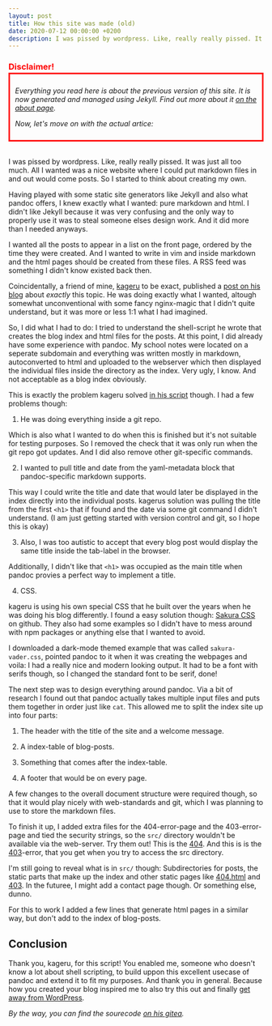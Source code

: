 ```yaml
---
layout: post
title: How this site was made (old)
date: 2020-07-12 00:00:00 +0200
description: I was pissed by wordpress. Like, really really pissed. It was just all too much. All I wanted was a nice website where I could put markdown files in and out would come posts. So I started to think about creating my own.
---
```



<h3 style="color: red; margin-bottom: 2px;"> Disclaimer! </h3>
<div style="border: 3px solid red; font-style: italic; padding: 10px;">
<p>
Everything you read here is about the previous version of this site.
It is now generated and managed using Jekyll.
Find out more about it <a href="{{ "/about.html" | absolute_url }}">on the about page</a>.
</p>

Now, let's move on with the actual artice:
</div>
<br>

I was pissed by wordpress.
Like, really really pissed.
It was just all too much.
All I wanted was a nice website where I could put markdown files in and out would come posts.
So I started to think about creating my own.

Having played with some static site generators like Jekyll and also what pandoc offers, I knew exactly what I wanted: pure markdown and html.
I didn't like Jekyll because it was very confusing and the only way to properly use it was to steal someone elses design work.
And it did more than I needed anyways.

I wanted all the posts to appear in a list on the front page, ordered by the time they were created.
And I wanted to write in vim and inside markdown and the html pages should be created from these files.
A RSS feed was something I didn't know existed back then. 

Coincidentally, a friend of mine, [kageru](https://blog.kageru.moe) to be exact, published a [post on his blog](https://blog.kageru.moe/content/lesscode.html) about *exactly* this topic.
He was doing exactly what I wanted, altough somewhat unconventional with some fancy nginx-magic that I didn't quite understand, but it was more or less 1:1 what I had imagined.

So, I did what I had to do: I tried to understand the shell-script he wrote that creates the blog index and html files for the posts.
At this point, I did already have some experience with pandoc.
My school notes were located on a seperate subdomain and everything was written mostly in markdown, autoconverted to html and uploaded to the webserver which then displayed the individual files inside the directory as the index.
Very ugly, I know.
And not acceptable as a blog index obviously.

This is exactly the problem kageru solved [in his script](https://git.kageru.moe/kageru/mdb) though.
I had a few problems though:

1. He was doing everything inside a git repo. 

Which is also what I wanted to do when this is finished but it's not suitable for testing purposes. 
So I removed the check that it was only run when the git repo got updates.
And I did also remove other git-specific commands.

2. I wanted to pull title and date from the yaml-metadata block that pandoc-specific markdown supports.

This way I could write the title and date that would later be displayed in the index directly into the individual posts.
kagerus solution was pulling the title from the first `<h1>` that if found and the date via some git command I didn't understand.
(I am just getting started with version control and git, so I hope this is okay)

3. Also, I was too autistic to accept that every blog post would display the same title inside the tab-label in the browser. 

Additionally, I didn't like that `<h1>` was occupied as the main title when pandoc provies a perfect way to implement a title.

4. CSS. 

kageru is using his own special CSS that he built over the years when he was doing his blog differently.
I found a easy solution though: [Sakura CSS](https://github.com/oxalorg/sakura/) on github.
They also had some examples so I didn't have to mess around with npm packages or anything else that I wanted to avoid.

I downloaded a dark-mode themed example that was called `sakura-vader.css`, pointed pandoc to it when it was creating the webpages and voila:
I had a really nice and modern looking output.
It had to be a font with serifs though, so I changed the standard font to be serif, done!

<!--  end of list -->

The next step was to design everything around pandoc.
Via a bit of research I found out that pandoc actually takes multiple input files and puts them together in order just like `cat`.
This allowed me to split the index site up into four parts:

1. The header with the title of the site and a welcome message.

2. A index-table of blog-posts.

3. Something that comes after the index-table.

4. A footer that would be on every page.

<!--  end of list -->

A few changes to the overall document structure were required though, so that it would play nicely with web-standards and git, which I was planning to use to store the markdown files.

To finish it up, I added extra files for the 404-error-page and the 403-error-page and tied the security strings, so the `src/` directory wouldn't be available via the web-server.
Try them out! This is the [404](https://lucy.moe/öalskdjföalksdjfölkasjdöflaksjdf).
And this is is the [403](https://lucy.moe/src/)-error, that you get when you try to access the src directory.

I'm still going to reveal what is in `src/` though:
Subdirectories for posts, the static parts that make up the index and other static pages like [404.html](/404.html) and [403](/403.html).
In the futuree, I might add a contact page though.
Or something else, dunno.

For this to work I added a few lines that generate html pages in a similar way, but don't add to the index of blog-posts.

## Conclusion

Thank you, kageru, for this script!
You enabled me, someone who doesn't know a lot about shell scripting, to build uppon this excellent usecase of pandoc and extend it to fit my purposes.
And thank you in general. 
Because how you created your blog inspired me to also try this out and finally [get away from WordPress](https://asagi.moe/2020/07/06/wordpress-is-bloat/).

*By the way, you can find the sourecode [on his gitea](https://git.kageru.moe/Lux49/mdb).*
